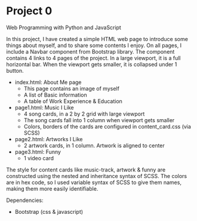 # Project 0

Web Programming with Python and JavaScript

In this project, I have created a simple HTML web page to introduce some things about myself, and to share some contents I enjoy.
On all pages, I include a Navbar component from Bootstrap library. The component contains 4 links to 4 pages of the project. In a large viewport, it is a full horizontal bar. When the viewport gets smaller, it is collapsed under 1 button.

 - index.html: About Me page
    + This page contains an image of myself
    + A list of Basic information
    + A table of Work Experience & Education
 - page1.html: Music I Like
    + 4 song cards, in a 2 by 2 grid with large viewport
    + The song cards fall into 1 column when viewport gets smaller
    + Colors, borders of the cards are configured in content_card.css (via SCSS)
 - page2.html: Artworks I Like
    + 2 artwork cards, in 1 column. Artwork is aligned to center
 - page3.html: Funny
    + 1 video card

The style for content cards like music-track, artwork & funny are constructed using the nested and inheritance syntax of SCSS. The colors are in hex code, so I used variable syntax of SCSS to give them names, making them more easily identifiable.

Dependencies:
   - Bootstrap (css & javascript)
   
